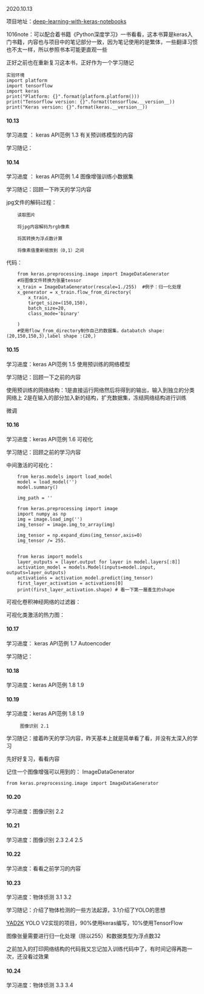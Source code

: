2020.10.13

项目地址：[deep-learning-with-keras-notebooks](https://github.com/erhwenkuo/deep-learning-with-keras-notebooks)

1016note：可以配合着书籍《Python深度学习》一书看看，这本书算是keras入门书籍，内容也与项目中的笔记部分一致，因为笔记使用的是繁体，一些翻译习惯也不太一样，所以参照书本可能更直观一些

正好之前也在重新复习这本书，正好作为一个学习随记


    实验环境
    import platform
    import tensorflow
    import keras
    print("Platform: {}".format(platform.platform()))
    print("Tensorflow version: {}".format(tensorflow.__version__))
    print("Keras version: {}".format(keras.__version__))

#### 10.13  

学习进度 ： keras API范例 1.3 有关预训练模型的内容

学习随记：


#### 10.14

学习进度 ： keras API范例 1.4 图像增强训练小数据集

学习随记：回顾一下昨天的学习内容

jpg文件的解码过程：

        读取图片
        
        将jpg内容解码为rgb像素
        
        将其转换为浮点数计算
        
        将像素值重新缩放到（0,1）之间
 
 代码：
 
        from keras.preprocessing.image import ImageDataGenerator
        #将图像文件转换为张量tensor
        x_train = ImageDataGenerator(rescale=1./255)  #例子：归一化处理
        x_generator = x_train.flow_from_directory(
            x_train,
            target_size=(150,150),
            batch_size=20,
            class_mode='binary'

        )
        #使用flow_from_directory制作自己的数据集，databatch shape:(20,150,150,3),label shape :(20,)


#### 10.15

学习进度：keras API范例 1.5 使用预训练的网络模型

学习随记：回顾一下之前的内容

使用预训练的网络结构：1是直接运行网络然后将得到的输出，输入到独立的分类网络上
                    2是在输入的部分加入新的结构，扩充数据集，冻结网络结构进行训练

微调


#### 10.16

学习进度：keras API范例 1.6 可视化

学习随记：回顾之前的学习内容

中间激活的可视化：

        from keras.models import load_model
        model = load_model('')
        model.summary()

        img_path = ''

        from keras.preprocessing import image
        import numpy as np
        img = image.load_img('')
        img_tensor = image.img_to_array(img)

        img_tensor = np.expand_dims(img_tensor,axis=0)
        img_tensor /= 255.


        from keras import models
        layer_outputs = [layer.output for layer in model.layers[:8]]
        activation_model = models.Model(inputs=model.input, outputs=layer_outputs)
        activations = activation_model.predict(img_tensor)
        first_layer_activation = activations[0]
        print(first_layer_activation.shape) # 看一下第一層產生的shape

可视化卷积神经网络的过滤器：


可视化类激活的热力图：



#### 10.17

学习进度： keras API范例 1.7 Autoencoder

学习随记：


#### 10.18

学习进度：keras API范例 1.8 1.9


#### 10.19

学习进度：keras API范例 1.8 1.9
         
         图像识别 2.1
 
学习随记：接着昨天的学习内容，昨天基本上就是简单看了看，并没有太深入的学习

先好好复习，看看内容

记住一个图像增强可以用到的： ImageDataGenerator

    from keras.preprocessing.image import ImageDataGenerator


#### 10.20

学习进度：图像识别 2.2

#### 10.21

学习进度：图像识别 2.3 2.4 2.5

#### 10.22

学习进度：看看之前学习的内容

#### 10.23

学习进度：物体侦测 3.1  3.2 

学习随记：介绍了物体检测的一些方法起源，3.1介绍了YOLO的思想

[YAD2K](https://github.com/allanzelener/YAD2K) YOLO V2实现的项目，90%使用keras编写，10%使用TensorFlow

图像张量需要进行归一化处理（除以255）和数据类型为浮点数32

之前加入的打印网络结构的代码我又忘记加入训练代码中了，有时间记得再跑一次，还没看过效果

#### 10.24

学习进度：物体侦测 3.3 3.4
